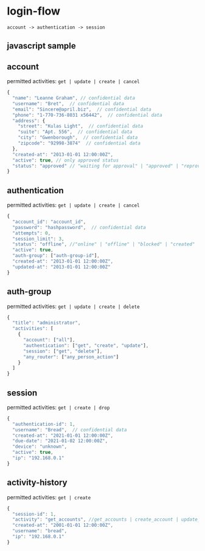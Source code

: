# login-flow

```
account -> authentication -> session
```

## javascript sample

## account

permitted activities:
`get | update | create | cancel`

```javascript
{
  "name": "Leanne Graham", // confidential data
  "username": "Bret",  // confidential data
  "email": "Sincere@april.biz",  // confidential data
  "phone": "1-770-736-8031 x56442",  // confidential data
  "address": {
    "street": "Kulas Light",  // confidential data
    "suite": "Apt. 556",  // confidential data
    "city": "Gwenborough",  // confidential data
    "zipcode": "92998-3874"  // confidential data
  },
  "created-at": "2013-01-01 12:00:00Z",
  "active": true, // only approved status
  "status": "approved" // "waiting for approval" | "approved" | "reproved" | "blocked"
}
```

## authentication

permitted activities:
`get | update | create | cancel`

```javascript
{
  "account_id": "account_id",
  "password": "hashpassword",  // confidential data
  "attempts": 0,
  "session_limit": 3,
  "status": "offline", //"online" | "offline" | "blocked" | "created"
  "active": true,
  "auth-group": ["auth-group-id"],
  "created-at": "2013-01-01 12:00:00Z",
  "updated-at": "2013-01-01 12:00:00Z"
}
```

## auth-group

permitted activities:
`get | update | create | delete`

```javascript
{
  "title": "administrator",
  "activities": [
    {
      "account": ["all"],
      "authentication": ["get", "create", "update"],
      "session": ["get", "delete"],
      "any_router": ["any_person_action"]
    }
  ]
}
```

## session

permitted activities:
`get | create | drop`

```javascript
{
  "authentication-id": 1,
  "username": "Bread",  // confidential data
  "created-at": "2021-01-01 12:00:00Z",
  "due-date": "2021-01-02 12:00:00Z",
  "device": "unknown",
  "active": true,
  "ip": "192.168.0.1"
}
```

## activity-history

permitted activities:
`get | create`

```javascript
{
  "session-id": 1,
  "activity": "get_accounts", //get_accounts | create_account | update_account | delete_account | cancel_account
  "created-at": "2001-01-01 12:00:00Z",
  "username": "bread",
  "ip": "192.168.0.1"
}
```
